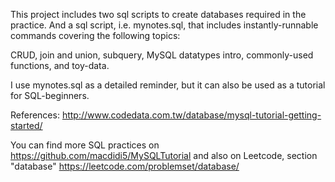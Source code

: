 This project includes two sql scripts to create databases required in the practice.
And a sql script, i.e. mynotes.sql, that includes instantly-runnable commands covering the following topics: 

CRUD, join and union, subquery, MySQL datatypes intro, commonly-used functions, and toy-data.

I use mynotes.sql as a detailed reminder, but it can also be used as a tutorial for SQL-beginners.






References:
http://www.codedata.com.tw/database/mysql-tutorial-getting-started/

You can find more SQL practices on 
https://github.com/macdidi5/MySQLTutorial
and also on Leetcode, section "database" 
https://leetcode.com/problemset/database/

